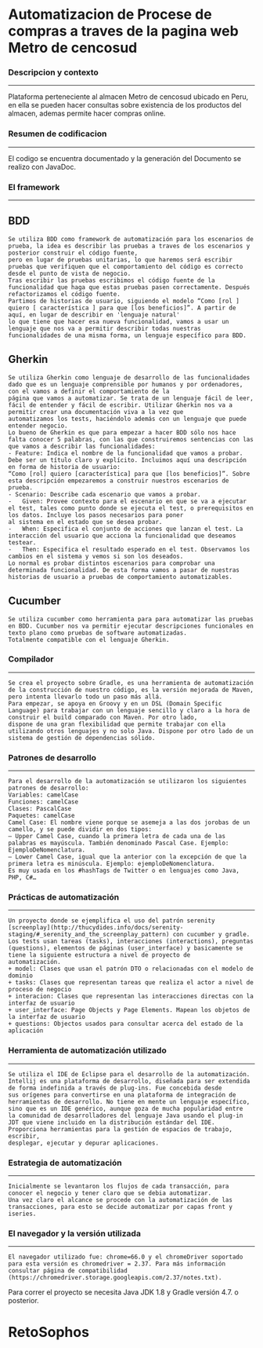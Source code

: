 # Automatizacion de Procese de compras a traves de la pagina web Metro de cencosud

### Descripcion y contexto
---
Plataforma perteneciente al almacen Metro de cencosud ubicado en Peru, en ella se pueden hacer consultas sobre existencia de los productos del
almacen, ademas permite hacer compras online.

### Resumen de codificacion
---
El codigo se encuentra documentado y la generación del Documento se realizo con JavaDoc.

### El framework
---
## BDD
    Se utiliza BDD como framework de automatización para los escenarios de prueba, la idea es describir las pruebas a traves de los escenarios y posterior construir el código fuente,
    pero en lugar de pruebas unitarias, lo que haremos será escribir pruebas que verifiquen que el comportamiento del código es correcto desde el punto de vista de negocio.
    Tras escribir las pruebas escribimos el código fuente de la funcionalidad que haga que estas pruebas pasen correctamente. Después refactorizamos el código fuente.
    Partimos de historias de usuario, siguiendo el modelo “Como [rol ] quiero [ característica ] para que [los beneficios]”. A partir de aquí, en lugar de describir en 'lenguaje natural'
    lo que tiene que hacer esa nueva funcionalidad, vamos a usar un lenguaje que nos va a permitir describir todas nuestras funcionalidades de una misma forma, un lenguaje específico para BDD.
## Gherkin
    Se utiliza Gherkin como lenguaje de desarrollo de las funcionalidades dado que es un lenguaje comprensible por humanos y por ordenadores, con el vamos a definir el comportamiento de la
    página que vamos a automatizar. Se trata de un lenguaje fácil de leer, fácil de entender y fácil de escribir. Utilizar Gherkin nos va a permitir crear una documentación viva a la vez que
    automatizamos los tests, haciéndolo además con un lenguaje que puede entender negocio.
    Lo bueno de Gherkin es que para empezar a hacer BDD sólo nos hace falta conocer 5 palabras, con las que construiremos sentencias con las que vamos a describir las funcionalidades:
    - Feature: Indica el nombre de la funcionalidad que vamos a probar. Debe ser un título claro y explícito. Incluimos aquí una descripción en forma de historia de usuario:
    “Como [rol] quiero [característica] para que [los beneficios]”. Sobre esta descripción empezaremos a construir nuestros escenarios de prueba.
    - Scenario: Describe cada escenario que vamos a probar.
    -	Given: Provee contexto para el escenario en que se va a ejecutar el test, tales como punto donde se ejecuta el test, o prerequisitos en los datos. Incluye los pasos necesarios para poner
    al sistema en el estado que se desea probar.
    -	When: Especifica el conjunto de acciones que lanzan el test. La interacción del usuario que acciona la funcionalidad que deseamos testear.
    -	Then: Especifica el resultado esperado en el test. Observamos los cambios en el sistema y vemos si son los deseados.
    Lo normal es probar distintos escenarios para comprobar una determinada funcionalidad. De esta forma vamos a pasar de nuestras historias de usuario a pruebas de comportamiento automatizables.
## Cucumber
    Se utiliza cucumber como herramienta para para automatizar las pruebas en BDD. Cucumber nos va permitir ejecutar descripciones funcionales en texto plano como pruebas de software automatizadas.
    Totalmente compatible con el lenguaje Gherkin.

### Compilador
---
    Se crea el proyecto sobre Gradle, es una herramienta de automatización de la construcción de nuestro código, es la versión mejorada de Maven, pero intenta llevarlo todo un paso más allá.
    Para empezar, se apoya en Groovy y en un DSL (Domain Specific Language) para trabajar con un lenguaje sencillo y claro a la hora de construir el build comparado con Maven. Por otro lado,
    dispone de una gran flexibilidad que permite trabajar con ella utilizando otros lenguajes y no solo Java. Dispone por otro lado de un sistema de gestión de dependencias sólido.

### Patrones de desarrollo
---
    Para el desarrollo de la automatización se utilizaron los siguientes patrones de desarrollo:
    Variables: camelCase
    Funciones: camelCase
    Clases: PascalCase
    Paquetes: camelCase
    Camel Case: El nombre viene porque se asemeja a las dos jorobas de un camello, y se puede dividir en dos tipos:
    – Upper Camel Case, cuando la primera letra de cada una de las palabras es mayúscula. También denominado Pascal Case. Ejemplo: EjemploDeNomenclatura.
    – Lower Camel Case, igual que la anterior con la excepción de que la primera letra es minúscula. Ejemplo: ejemploDeNomenclatura.
    Es muy usada en los #hashTags de Twitter o en lenguajes como Java, PHP, C#…

### Prácticas de automatización
---
    Un proyecto donde se ejemplifica el uso del patrón serenity
    [screenplay](http://thucydides.info/docs/serenity-staging/#_serenity_and_the_screenplay_pattern) con cucumber y gradle.
    Los tests usan tareas (tasks), interacciones (interactions), preguntas (questions), elementos de páginas (user_interface) y basicamente se tiene la siguiente estructura a nivel de proyecto de
    automatización.
    + model: Clases que usan el patrón DTO o relacionadas con el modelo de dominio
    + tasks: Clases que representan tareas que realiza el actor a nivel de proceso de negocio
    + interacion: Clases que representan las interacciones directas con la interfaz de usuario
    + user_interface: Page Objects y Page Elements. Mapean los objetos de la interfaz de usuario
    + questions: Objectos usados para consultar acerca del estado de la aplicación

### Herramienta de automatización utilizado
---
    Se utiliza el IDE de Eclipse para el desarrollo de la automatización. Intellij es una plataforma de desarrollo, diseñada para ser extendida de forma indefinida a través de plug-ins. Fue concebida desde
    sus orígenes para convertirse en una plataforma de integración de herramientas de desarrollo. No tiene en mente un lenguaje específico, sino que es un IDE genérico, aunque goza de mucha popularidad entre
    la comunidad de desarrolladores del lenguaje Java usando el plug-in JDT que viene incluido en la distribución estándar del IDE. Proporciona herramientas para la gestión de espacios de trabajo, escribir,
    desplegar, ejecutar y depurar aplicaciones.

### Estrategia de automatización
---
    Inicialmente se levantaron los flujos de cada transacción, para conocer el negocio y tener claro que se debia automatizar.
    Una vez claro el alcance se procede con la automatización de las transacciones, para esto se decide automatizar por capas front y iseries.

### El navegador y la versión utilizada
---
    El navegador utilizado fue: chrome=66.0 y el chromeDriver soportado para esta versión es chromedriver = 2.37. Para más información consultar página de compatibilidad
    (https://chromedriver.storage.googleapis.com/2.37/notes.txt).

Para correr el proyecto se necesita Java JDK 1.8 y Gradle versión 4.7. o posterior.

# RetoSophos
